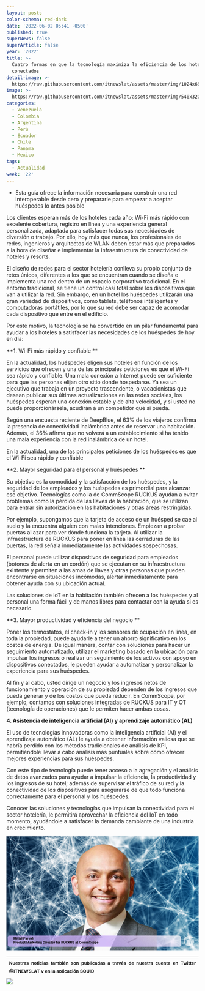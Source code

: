```yaml
---
layout: posts
color-schema: red-dark
date: '2022-06-02 05:41 -0500'
published: true
superNews: false
superArticle: false
year: '2022'
title: >-
  Cuatro formas en que la tecnología maximiza la eficiencia de los hoteles
  conectados  
detail-image: >-
  https://raw.githubusercontent.com/itnewslat/assets/master/img/1024x680/Mittal-Parekh-g.jpg
image: >-
  https://raw.githubusercontent.com/itnewslat/assets/master/img/540x320/Mittal-Parekh-p.jpg
categories:
  - Venezuela
  - Colombia
  - Argentina
  - Perú
  - Ecuador
  - Chile
  - Panama
  - Mexico
tags:
  - Actualidad
week: '22'
---
```

- Esta guía ofrece la información necesaria para construir una red interoperable desde cero y prepararle para empezar a aceptar huéspedes lo antes posible

Los clientes esperan más de los hoteles cada año: Wi-Fi más rápido con excelente cobertura, registro en línea y una experiencia general personalizada, adaptada para satisfacer todas sus necesidades de diversión o trabajo. Por ello, hoy más que nunca, los profesionales de redes, ingenieros y arquitectos de WLAN deben estar más que preparados a la hora de diseñar e implementar la infraestructura de conectividad de hoteles y resorts. 

El diseño de redes para el sector hotelería conlleva su propio conjunto de retos únicos, diferentes a los que se encuentran cuando se diseña e implementa una red dentro de un espacio corporativo tradicional. En el entorno tradicional, se tiene un control casi total sobre los dispositivos que van a utilizar la red. Sin embargo, en un hotel los huéspedes utilizarán una gran variedad de dispositivos, como tablets, teléfonos inteligentes y computadoras portátiles, por lo que su red debe ser capaz de acomodar cada dispositivo que entre en el edificio.  

Por este motivo, la tecnología se ha convertido en un pilar fundamental para ayudar a los hoteles a satisfacer las necesidades de los huéspedes de hoy en día: 

**1. Wi-Fi más rápido y confiable **

En la actualidad, los huéspedes eligen sus hoteles en función de los servicios que ofrecen y una de las principales peticiones es que el Wi-Fi sea rápido y confiable. Una mala conexión a Internet puede ser suficiente para que las personas elijan otro sitio donde hospedarse. Ya sea un ejecutivo que trabaja en un proyecto trascendente, o vacacionistas que desean publicar sus últimas actualizaciones en las redes sociales, los huéspedes esperan una conexión estable y de alta velocidad, y si usted no puede proporcionársela, acudirán a un competidor que sí pueda. 

Según una encuesta reciente de DeepBlue, el 63% de los viajeros confirma la presencia de conectividad inalámbrica antes de reservar una habitación. Además, el 36% afirma que no volverá a un establecimiento si ha tenido una mala experiencia con la red inalámbrica de un hotel. 

En la actualidad, una de las principales peticiones de los huéspedes es que el Wi-Fi sea rápido y confiable
 
**2. Mayor seguridad para el personal y huéspedes **

Su objetivo es la comodidad y la satisfacción de los huéspedes, y la seguridad de los empleados y los huéspedes es primordial para alcanzar ese objetivo. Tecnologías como la de CommScope RUCKUS ayudan a evitar problemas como la pérdida de las llaves de la habitación, que se utilizan para entrar sin autorización en las habitaciones y otras áreas restringidas. 

Por ejemplo, supongamos que la tarjeta de acceso de un huésped se cae al suelo y la encuentra alguien con malas intenciones. Empiezan a probar puertas al azar para ver dónde funciona la tarjeta. Al utilizar la infraestructura de RUCKUS para poner en línea las cerraduras de las puertas, la red señala inmediatamente las actividades sospechosas. 

El personal puede utilizar dispositivos de seguridad para empleados (botones de alerta en un cordón) que se ejecutan en su infraestructura existente y permiten a las amas de llaves y otras personas que pueden encontrarse en situaciones incómodas, alertar inmediatamente para obtener ayuda con su ubicación actual. 

Las soluciones de IoT en la habitación también ofrecen a los huéspedes y al personal una forma fácil y de manos libres para contactar con la ayuda si es necesario. 

**3. Mayor productividad y eficiencia del negocio **

Poner los termostatos, el check-in y los sensores de ocupación en línea, en toda la propiedad, puede ayudarle a tener un ahorro significativo en los costos de energía. De igual manera, contar con soluciones para hacer un seguimiento automatizado, utilizar el marketing basado en la ubicación para impulsar los ingresos o realizar un seguimiento de los activos con apoyo en dispositivos conectados, le pueden ayudar a automatizar y personalizar la experiencia para sus huéspedes. 

Al fin y al cabo, usted dirige un negocio y los ingresos netos de funcionamiento y operación de su propiedad dependen de los ingresos que pueda generar y de los costos que pueda reducir. En CommScope, por ejemplo, contamos con soluciones integradas de RUCKUS para IT y OT (tecnología de operaciones) que le permiten hacer ambas cosas.  

**4. Asistencia de inteligencia artificial (AI) y aprendizaje automático (AL)**

El uso de tecnologías innovadoras como la inteligencia artificial (AI) y el aprendizaje automático (AL) le ayuda a obtener información valiosa que se habría perdido con los métodos tradicionales de análisis de KPI, permitiéndole llevar a cabo análisis más puntuales sobre cómo ofrecer mejores experiencias para sus huéspedes.  

Con este tipo de tecnología puede tener acceso a la agregación y el análisis de datos avanzados para ayudar a impulsar la eficiencia, la productividad y los ingresos de su hotel; además de supervisar el tráfico de su red y la conectividad de los dispositivos para asegurarse de que todo funciona correctamente para el personal y los huéspedes. 

Conocer las soluciones y tecnologías que impulsan la conectividad para el sector hotelería, le permitirá  aprovechar la eficiencia del IoT en todo momento, ayudándole a satisfacer la demanda cambiante de una industria en crecimiento. 

![](https://raw.githubusercontent.com/itnewslat/assets/master/img/540x320/Mittal-Parekh-p.jpg)

<table style="height: 42px;" width="569">
<tbody>
<tr>
<td style="text-align: justify;"><sub><strong>Nuestras noticias también son publicadas a través de nuestra cuenta en Twitter <a href="https://twitter.com/itnewslat?lang=es">@ITNEWSLAT</a> y en la aplicación <a href="https://squidapp.co/en/">SQUID</a></strong></sub></td>
</tr>
</tbody>
</table>

<img src="https://tracker.metricool.com/c3po.jpg?hash=56f88a41e39ab42c063cc51676587a04"/>